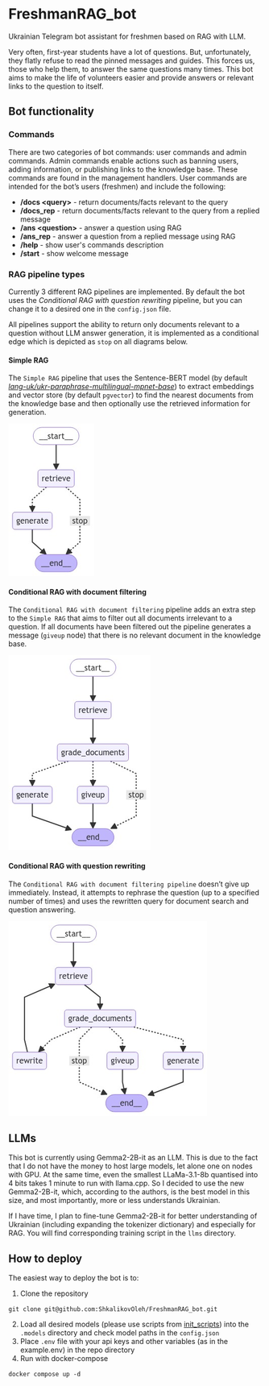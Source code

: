 # FreshmanRAG_bot
Ukrainian Telegram bot assistant for freshmen based on RAG with LLM.

Very often, first-year students have a lot of questions. But, unfortunately, they flatly refuse to read the pinned messages and guides. This forces us, those who help them, to answer the same questions many times. This bot aims to make the life of volunteers easier and provide answers or relevant links to the question to itself.

## Bot functionality

### Commands
There are two categories of bot commands: user commands and admin commands. Admin commands enable actions such as banning users, adding information, or publishing links to the knowledge base. These commands are found in the management handlers. User commands are intended for the bot’s users (freshmen) and include the following:
+ **/docs \<query\>** - return documents/facts relevant to the query
+ **/docs_rep** - return documents/facts relevant to the query from a replied message
+ **/ans \<question\>** - answer a question using RAG
+ **/ans_rep** - answer a question from a replied message using RAG
+ **/help** - show user's commands description
+ **/start** - show welcome message

### RAG pipeline types
Currently 3 different RAG pipelines are implemented. By default the bot uses the *Conditional RAG with question rewriting* pipeline, but you can change it to a desired one in the `config.json` file.

All pipelines support the ability to return only documents relevant to a question without LLM answer generation, it is implemented as a conditional edge which is depicted as `stop` on all diagrams below.

#### Simple RAG
The `Simple RAG` pipeline that uses the Sentence-BERT model (by default [*lang-uk/ukr-paraphrase-multilingual-mpnet-base*](lang-uk/ukr-paraphrase-multilingual-mpnet-base)) to extract embeddings and vector store (by default `pgvector`) to find the nearest documents from the knowledge base and then optionally use the retrieved information for generation.

![Simple RAG](assets/simple_rag.png)

#### Conditional RAG with document filtering
The `Conditional RAG with document filtering` pipeline adds an extra step to the `Simple RAG` that aims to filter out all documents irrelevant to a question. If all documents have been filtered out the pipeline generates a message (`giveup` node) that there is no relevant document in the knowledge base.

![Conditional RAG with document filtering](assets/rag_with_filtering.png)

#### Conditional RAG with question rewriting
The `Conditional RAG with document filtering pipeline` doesn’t give up immediately. Instead, it attempts to rephrase the question (up to a specified number of times) and uses the rewritten query for document search and question answering.

![Conditional RAG with question rewriting](assets/rag_with_question_rewriting.png)

## LLMs
This bot is currently using Gemma2-2B-it as an LLM. This is due to the fact that I do not have the money to host large models, let alone one on nodes with GPU. At the same time, even the smallest LLaMa-3.1-8b quantised into 4 bits takes 1 minute to run with llama.cpp. So I decided to use the new Gemma2-2B-it, which, according to the authors, is the best model in this size, and most importantly, more or less understands Ukrainian.

If I have time, I plan to fine-tune Gemma2-2B-it for better understanding of Ukrainian (including expanding the tokenizer dictionary) and especially for RAG. You will find corresponding training script in the `llms` directory.


## How to deploy
The easiest way to deploy the bot is to:
1. Clone the repository
```
git clone git@github.com:ShkalikovOleh/FreshmanRAG_bot.git
```
2. Load all desired models (please use scripts from [init_scripts](https://github.com/ShkalikovOleh/FreshmanRAG_bot/tree/master/init_scripts)) into the `.models` directory and check model paths in the `config.json`
3. Place `.env` file with your api keys and other variables (as in the example.env) in the repo directory
4. Run with docker-compose
```
docker compose up -d
```